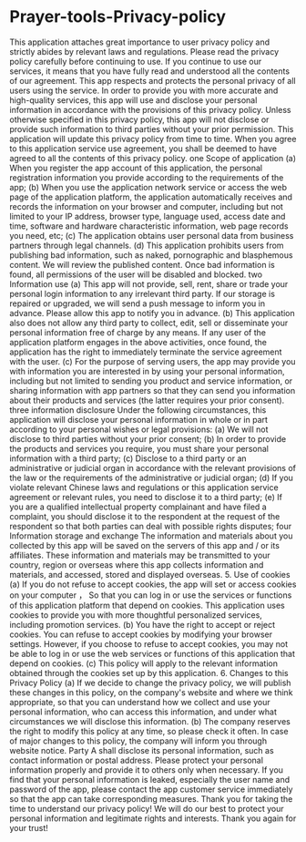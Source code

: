 # Prayer-tools-Privacy-policy
This application attaches great importance to user privacy policy and strictly abides by relevant laws and regulations. Please read the privacy policy carefully before continuing to use. If you continue to use our services, it means that you have fully read and understood all the contents of our agreement. This app respects and protects the personal privacy of all users using the service. In order to provide you with more accurate and high-quality services, this app will use and disclose your personal information in accordance with the provisions of this privacy policy. Unless otherwise specified in this privacy policy, this app will not disclose or provide such information to third parties without your prior permission. This application will update this privacy policy from time to time. When you agree to this application service use agreement, you shall be deemed to have agreed to all the contents of this privacy policy. one Scope of application (a) When you register the app account of this application, the personal registration information you provide according to the requirements of the app; (b) When you use the application network service or access the web page of the application platform, the application automatically receives and records the information on your browser and computer, including but not limited to your IP address, browser type, language used, access date and time, software and hardware characteristic information, web page records you need, etc; (c) The application obtains user personal data from business partners through legal channels. (d) This application prohibits users from publishing bad information, such as naked, pornographic and blasphemous content. We will review the published content. Once bad information is found, all permissions of the user will be disabled and blocked. two Information use (a) This app will not provide, sell, rent, share or trade your personal login information to any irrelevant third party. If our storage is repaired or upgraded, we will send a push message to inform you in advance. Please allow this app to notify you in advance. (b) This application also does not allow any third party to collect, edit, sell or disseminate your personal information free of charge by any means. If any user of the application platform engages in the above activities, once found, the application has the right to immediately terminate the service agreement with the user. (c) For the purpose of serving users, the app may provide you with information you are interested in by using your personal information, including but not limited to sending you product and service information, or sharing information with app partners so that they can send you information about their products and services (the latter requires your prior consent). three information disclosure Under the following circumstances, this application will disclose your personal information in whole or in part according to your personal wishes or legal provisions: (a) We will not disclose to third parties without your prior consent; (b) In order to provide the products and services you require, you must share your personal information with a third party; (c) Disclose to a third party or an administrative or judicial organ in accordance with the relevant provisions of the law or the requirements of the administrative or judicial organ; (d) If you violate relevant Chinese laws and regulations or this application service agreement or relevant rules, you need to disclose it to a third party; (e) If you are a qualified intellectual property complainant and have filed a complaint, you should disclose it to the respondent at the request of the respondent so that both parties can deal with possible rights disputes; four Information storage and exchange The information and materials about you collected by this app will be saved on the servers of this app and / or its affiliates. These information and materials may be transmitted to your country, region or overseas where this app collects information and materials, and accessed, stored and displayed overseas. 5. Use of cookies (a) If you do not refuse to accept cookies, the app will set or access cookies on your computer ， So that you can log in or use the services or functions of this application platform that depend on cookies. This application uses cookies to provide you with more thoughtful personalized services, including promotion services. (b) You have the right to accept or reject cookies. You can refuse to accept cookies by modifying your browser settings. However, if you choose to refuse to accept cookies, you may not be able to log in or use the web services or functions of this application that depend on cookies. (c) This policy will apply to the relevant information obtained through the cookies set up by this application. 6. Changes to this Privacy Policy (a) If we decide to change the privacy policy, we will publish these changes in this policy, on the company's website and where we think appropriate, so that you can understand how we collect and use your personal information, who can access this information, and under what circumstances we will disclose this information. (b) The company reserves the right to modify this policy at any time, so please check it often. In case of major changes to this policy, the company will inform you through website notice. Party A shall disclose its personal information, such as contact information or postal address. Please protect your personal information properly and provide it to others only when necessary. If you find that your personal information is leaked, especially the user name and password of the app, please contact the app customer service immediately so that the app can take corresponding measures. Thank you for taking the time to understand our privacy policy! We will do our best to protect your personal information and legitimate rights and interests. Thank you again for your trust!
